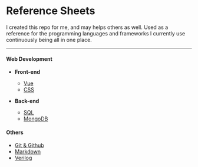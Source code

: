 # Reference Sheets

I created this repo for me, and may helps others as well. Used as a reference for the programming languages and frameworks I currently use continuously being all in one place. 

---

#### Web Development

- **Front-end**

    - [Vue](/Web-Development/Front-end/Vue)
    - [CSS](/Web-Development/Front-end/CSS)

- **Back-end**

    - [SQL](/Web-Development/Back-end/SQL)
    - [MongoDB](/Web-Development/Back-end/MongoDB)

#### Others

- [Git & Github](Others/Git%20&%20Github)
- [Markdown](/Others/Markdown)
- [Verilog](/Others/Verilog)
